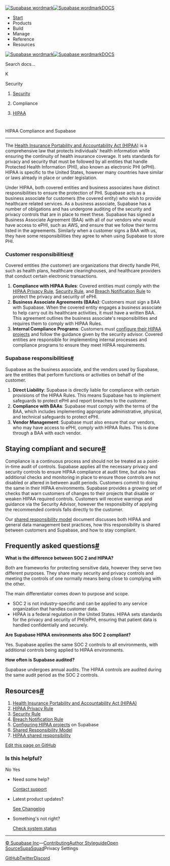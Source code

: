 [![Supabase wordmark](https://supabase.com/docs/_next/image?url=%2Fdocs%2Fsupabase-dark.svg&w=256&q=75&dpl=dpl_5BYG5BkQhU19GEfZfhcgAbeGcRQo)![Supabase wordmark](https://supabase.com/docs/_next/image?url=%2Fdocs%2Fsupabase-light.svg&w=256&q=75&dpl=dpl_5BYG5BkQhU19GEfZfhcgAbeGcRQo)DOCS](https://supabase.com/docs)

-   [Start](https://supabase.com/docs/guides/getting-started)
-   Products
-   Build
-   Manage
-   Reference
-   Resources

[![Supabase wordmark](https://supabase.com/docs/_next/image?url=%2Fdocs%2Fsupabase-dark.svg&w=256&q=75&dpl=dpl_5BYG5BkQhU19GEfZfhcgAbeGcRQo)![Supabase wordmark](https://supabase.com/docs/_next/image?url=%2Fdocs%2Fsupabase-light.svg&w=256&q=75&dpl=dpl_5BYG5BkQhU19GEfZfhcgAbeGcRQo)DOCS](https://supabase.com/docs)

Search docs...

K

Security

1.  [Security](https://supabase.com/docs/guides/security)

3.  Compliance

5.  [HIPAA](https://supabase.com/docs/guides/security/hipaa-compliance)

# 

HIPAA Compliance and Supabase

* * *

The [Health Insurance Portability and Accountability Act (HIPAA)](https://www.hhs.gov/hipaa/for-professionals/privacy/laws-regulations/index.html) is a comprehensive law that protects individuals' health information while ensuring the continuity of health insurance coverage. It sets standards for privacy and security that must be followed by all entities that handle Protected Health Information (PHI), also known as electronic PHI (ePHI). HIPAA is specific to the United States, however many countries have similar or laws already in place or under legislation.

Under HIPAA, both covered entities and business associates have distinct responsibilities to ensure the protection of PHI. Supabase acts as a business associate for customers (the covered entity) who wish to provide healthcare related services. As a business associate, Supabase has a number of obligations and has undergone auditing of the security and privacy controls that are in place to meet these. Supabase has signed a Business Associate Agreement (BAA) with all of our vendors who would have access to ePHI, such as AWS, and ensure that we follow their terms listed in the agreements. Similarly when a customer signs a BAA with us, they have some responsibilities they agree to when using Supabase to store PHI.

### Customer responsibilities[#](#customer-responsibilities)

Covered entities (the customer) are organizations that directly handle PHI, such as health plans, healthcare clearinghouses, and healthcare providers that conduct certain electronic transactions.

1.  **Compliance with HIPAA Rules**: Covered entities must comply with the [HIPAA Privacy Rule](https://www.hhs.gov/hipaa/for-professionals/privacy/index.html), [Security Rule](https://www.hhs.gov/hipaa/for-professionals/security/index.html), and [Breach Notification Rule](https://www.hhs.gov/hipaa/for-professionals/breach-notification/index.html) to protect the privacy and security of ePHI.
2.  **Business Associate Agreements (BAAs)**: Customers must sign a BAA with Supabase. When the covered entity engages a business associate to help carry out its healthcare activities, it must have a written BAA. This agreement outlines the business associate's responsibilities and requires them to comply with HIPAA Rules.
3.  **Internal Compliance Programs**: Customers must [configure their HIPAA projects](https://supabase.com/docs/guides/platform/hipaa-projects) and follow the guidance given by the security advisor. Covered entities are responsible for implementing internal processes and compliance programs to ensure they meet HIPAA requirements.

### Supabase responsibilities[#](#supabase-responsibilities)

Supabase as the business associate, and the vendors used by Supabase, are the entities that perform functions or activities on behalf of the customer.

1.  **Direct Liability**: Supabase is directly liable for compliance with certain provisions of the HIPAA Rules. This means Supabase has to implement safeguards to protect ePHI and report breaches to the customer.
2.  **Compliance with BAAs**: Supabase must comply with the terms of the BAA, which includes implementing appropriate administrative, physical, and technical safeguards to protect ePHI.
3.  **Vendor Management**: Supabase must also ensure that our vendors, who may have access to ePHI, comply with HIPAA Rules. This is done through a BAA with each vendor.

## Staying compliant and secure[#](#staying-compliant-and-secure)

Compliance is a continuous process and should not be treated as a point-in-time audit of controls. Supabase applies all the necessary privacy and security controls to ensure HIPAA compliance at audit time, but also has additional checks and monitoring in place to ensure those controls are not disabled or altered in between audit periods. Customers commit to doing the same in their HIPAA environments. Supabase provides a growing set of checks that warn customers of changes to their projects that disable or weaken HIPAA required controls. Customers will receive warnings and guidance via the Security Advisor, however the responsibility of applying the recommended controls falls directly to the customer.

Our [shared responsibility model](https://supabase.com/docs/guides/deployment/shared-responsibility-model#managing-healthcare-data) document discusses both HIPAA and general data management best practices, how this responsibility is shared between customers and Supabase, and how to stay compliant.

## Frequently asked questions[#](#frequently-asked-questions)

**What is the difference between SOC 2 and HIPAA?**

Both are frameworks for protecting sensitive data, however they serve two different purposes. They share many security and privacy controls and meeting the controls of one normally means being close to complying with the other.

The main differentiator comes down to purpose and scope.

-   SOC 2 is not industry-specific and can be applied to any service organization that handles customer data.
-   HIPAA is a federal regulation in the United States. HIPAA sets standards for the privacy and security of PHI/ePHI, ensuring that patient data is handled confidentially and securely.

**Are Supabase HIPAA environments also SOC 2 compliant?**

Yes. Supabase applies the same SOC 2 controls to all environments, with additional controls being applied to HIPAA environments.

**How often is Supabase audited?**

Supabase undergoes annual audits. The HIPAA controls are audited during the same audit period as the SOC 2 controls.

## Resources[#](#resources)

1.  [Health Insurance Portability and Accountability Act (HIPAA)](https://www.hhs.gov/hipaa/for-professionals/privacy/laws-regulations/index.html)
2.  [HIPAA Privacy Rule](https://www.hhs.gov/hipaa/for-professionals/privacy/index.html)
3.  [Security Rule](https://www.hhs.gov/hipaa/for-professionals/security/index.html)
4.  [Breach Notification Rule](https://www.hhs.gov/hipaa/for-professionals/breach-notification/index.html)
5.  [Configuring HIPAA projects](https://supabase.com/docs/guides/platform/hipaa-projects) on Supabase
6.  [Shared Responsibility Model](https://supabase.com/docs/guides/deployment/shared-responsibility-model)
7.  [HIPAA shared responsibility](https://supabase.com/docs/guides/deployment/shared-responsibility-model#managing-healthcare-data)

[Edit this page on GitHub](https://github.com/supabase/supabase/blob/master/apps/docs/content/guides/security/hipaa-compliance.mdx)

### Is this helpful?

No Yes

-   Need some help?
    
    [Contact support](https://supabase.com/support)
-   Latest product updates?
    
    [See Changelog](https://supabase.com/changelog)
-   Something's not right?
    
    [Check system status](https://status.supabase.com/)

* * *

[© Supabase Inc](https://supabase.com/)—[Contributing](https://github.com/supabase/supabase/blob/master/apps/docs/DEVELOPERS.md)[Author Styleguide](https://github.com/supabase/supabase/blob/master/apps/docs/CONTRIBUTING.md)[Open Source](https://supabase.com/open-source)[SupaSquad](https://supabase.com/supasquad)Privacy Settings

[GitHub](https://github.com/supabase/supabase)[Twitter](https://twitter.com/supabase)[Discord](https://discord.supabase.com/)